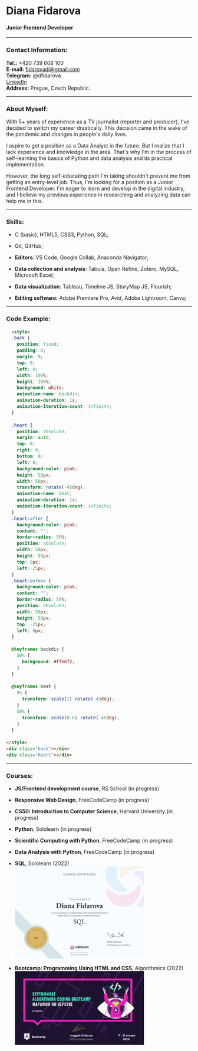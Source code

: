 # Diana Fidarova
#### Junior Frontend Developer
---

### Contact Information:

**Tel.:** +420 739 608 100<br>
**E-mail:** fidarovadi@gmail.com<br>
**Telegram:** @dfidarova<br>
[LinkedIn](www.linkedin.com/in/dfidarova/)<br>
**Address:** Prague, Czech Republic.<br>

---

### About Myself:
With 5+ years of experience as a TV journalist (reporter and producer), I've decided to switch my career drastically. This decision came in the wake of the pandemic and changes in people's daily lives.<br>

I aspire to get a position as a Data Analyst in the future. But I realize that I lack experience and knowledge in the area. That's why I'm in the process of self-learning the basics of Python and data analysis and its practical implementation.<br>

However, the long self-educating path I'm taking shouldn't prevent me from getting an entry-level job. Thus, I'm looking for a position as a Junior Frontend Developer. I'm eager to learn and develop in the digital industry, and I believe my previous experience in researching and analyzing data can help me in this. <br>

---

### Skills:
- C (basic), HTML5, CSS3, Python, SQL;<br>

- Git, GitHub;<br>

- **Editors**: VS Code, Google Collab, Anaconda Navigator;<br>

- **Data collection and analysis**: Tabula, Open Refine, Zotero, MySQL, Microsoft Excel;<br>

- **Data visualization**: Tableau, Timeline JS, StoryMap JS, Flourish;<br>

- **Editing software:** Adobe Premiere Pro, Avid, Adobe Lightroom, Canva;<br>
---

### Code Example:
```HTML
  <style>
  .back {
    position: fixed;
    padding: 0;
    margin: 0;
    top: 0;
    left: 0;
    width: 100%;
    height: 100%;
    background: white;
    animation-name: backdiv;
    animation-duration: 1s;
    animation-iteration-count: infinite;
  }

  .heart {
    position: absolute;
    margin: auto;
    top: 0;
    right: 0;
    bottom: 0;
    left: 0;
    background-color: pink;
    height: 50px;
    width: 50px;
    transform: rotate(-45deg);
    animation-name: beat;
    animation-duration: 1s;
    animation-iteration-count: infinite;
  }
  .heart:after {
    background-color: pink;
    content: "";
    border-radius: 50%;
    position: absolute;
    width: 50px;
    height: 50px;
    top: 0px;
    left: 25px;
  }
  .heart:before {
    background-color: pink;
    content: "";
    border-radius: 50%;
    position: absolute;
    width: 50px;
    height: 50px;
    top: -25px;
    left: 0px;
  }

  @keyframes backdiv {
    50% {
      background: #ffe6f2;
    }
  }

  @keyframes beat {
    0% {
      transform: scale(1) rotate(-45deg);
    }
    50% {
      transform: scale(0.6) rotate(-45deg);
    }
  }

</style>
<div class="back"></div>
<div class="heart"></div>
```
---

### Courses:
- **JS/Frontend development course**, RS School (in progress)<br>

- **Responsive Web Design**, FreeCodeCamp (in progress)<br>

- **CS50: Introduction to Computer Science**, Harvard University (in progress)<br>

- **Python**, Sololearn (in progress)<br>

- **Scientific Computing with Python**, FreeCodeCamp (in progress)<br>

- **Data Analysis with Python**, FreeCodeCamp (in progress)<br>

- **SQL**, Sololearn (2022)<br>
<img src="/images/sololearn-sql.jpeg" alt="Sololearn Certificate" style="height:250px; width:350px;"/><br>

- **Bootcamp: Programming Using HTML and CSS**, Algorithmics (2022)<br>
<img src="/images/algorithmics-html.jpeg" alt="Algorithmics Certificate" style="height:200px; width:350px;"/><br>

